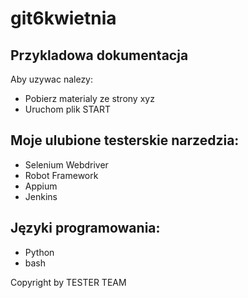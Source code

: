 # git6kwietnia

## Przykladowa dokumentacja

Aby uzywac nalezy:
* Pobierz  materialy ze strony xyz
* Uruchom plik START

## Moje ulubione testerskie narzedzia:
- Selenium Webdriver
- Robot Framework
- Appium
- Jenkins

## Języki programowania:
- Python 
- bash

Copyright by TESTER TEAM
